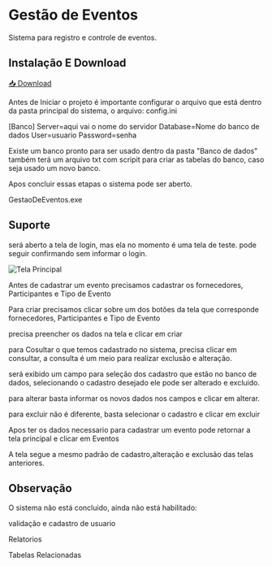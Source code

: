 
# Gestão de Eventos

Sistema para registro e controle de eventos. 

## Instalação E Download

[📥 Download](https://drive.google.com/file/d/1oq6ObgpFI1cLnoV3AFczZT9c8G9zJuo0/view?usp=drive_link)


Antes de Iniciar o projeto é importante configurar o arquivo que está dentro da pasta principal do sistema, o arquivo: config.ini

[Banco]
Server=aqui vai o nome do servidor 
Database=Nome do banco de dados
User=usuario
Password=senha

Existe um banco pronto para ser usado dentro da pasta "Banco de dados" também terá um arquivo txt com scripit para criar as tabelas do banco, caso seja usado um novo banco.

Apos concluir essas etapas o sistema pode ser aberto.

GestaoDeEventos.exe
## Suporte

será aberto a tela de login, mas ela no momento é uma tela de teste. pode seguir confirmando sem informar o login.

<img src="https://drive.google.com/file/d/1jhF3DAot_M0f7H4QAuyVbwpI-53Vidaa/preview" alt="Tela Principal">

Antes de cadastrar um evento precisamos cadastrar os fornecedores, Participantes e Tipo de Evento

Para criar precisamos clicar sobre um dos botões da tela que corresponde fornecedores, Participantes e Tipo de Evento

precisa preencher os dados na tela e clicar em criar

para Cosultar o que temos cadastrado no sistema, precisa clicar em consultar, a consulta é um meio para realizar exclusão e alteração.

será exibido um campo para seleção dos cadastro que estão no banco de dados, selecionando o cadastro desejado ele pode ser alterado e excluido.

para alterar basta informar os novos dados nos campos  e clicar em alterar.

para excluir não é diferente, basta selecionar o cadastro e clicar em excluir

Apos ter os dados necessario para cadastrar um evento pode retornar a tela principal e clicar em Eventos

A tela segue a mesmo padrão de cadastro,alteração e exclusão das telas anteriores.

## Observação

O sistema não está concluido, ainda não está habilitado: 

validação e cadastro de usuario

Relatorios

Tabelas Relacionadas

